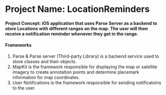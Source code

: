 # Project Name: LocationReminders
#### Project Concept: iOS application that uses Parse Server as a backend to store Locations with different ranges on the map. The user will then receive a notification reminder whenever they get in the range.

#### Frameworks
1) Parse & Parse server (Third-party Library) is a backend service used to store classes and their objects.
2) MapKit is the framework responsible for displaying the map or satellite imagery to create annotation points and determine placemark information for map coordinates.
3) User Notifications is the framework responsible for sending notificatoins to the user.
